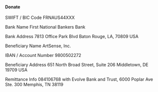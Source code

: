 #### Donate

SWIFT / BIC Code 
FRNAUS44XXX

Bank Name 
First National Bankers Bank

Bank Address
7813 Office Park Blvd
Baton Rouge, LA, 70809
USA

Beneficiary Name
ArtSense, Inc.

IBAN / Account Number
9800502272

Beneficiary Address 
651 North Broad Street, Suite 206
Middletown, DE 19709
USA

Remittance Info 
084106768 with Evolve Bank and
Trust, 6000 Poplar Ave Ste. 300
Memphis, TN 38119